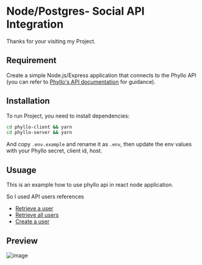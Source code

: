 # Node/Postgres- Social API Integration

Thanks for your visiting my Project.

## Requirement

Create a simple Node.js/Express application that connects to the Phyllo API (you can refer to [Phyllo's API documentation](https://docs.getphyllo.com/docs/api-reference/api/ref) for guidance).

## Installation

To run Project, you need to install dependencies:

```bash
cd phyllo-client && yarn
cd phyllo-server && yarn
```

And copy `.env.example` and rename it as `.env`, then update the env values with your Phyllo secret, client id, host.

## Usuage

This is an example how to use phyllo api in react node application.

So I used API users references
- [Retrieve a user](https://docs.getphyllo.com/docs/api-reference/api/ref/operations/get-a-v-1-user)
- [Retrieve all users](https://docs.getphyllo.com/docs/api-reference/api/ref/operations/list-v-1-users)
- [Create a user](https://docs.getphyllo.com/docs/api-reference/api/ref/operations/create-a-v-1-user)



## Preview
![image](https://user-images.githubusercontent.com/55793602/231027188-9da15e38-2877-4607-8df7-9e0deba7896a.png)
